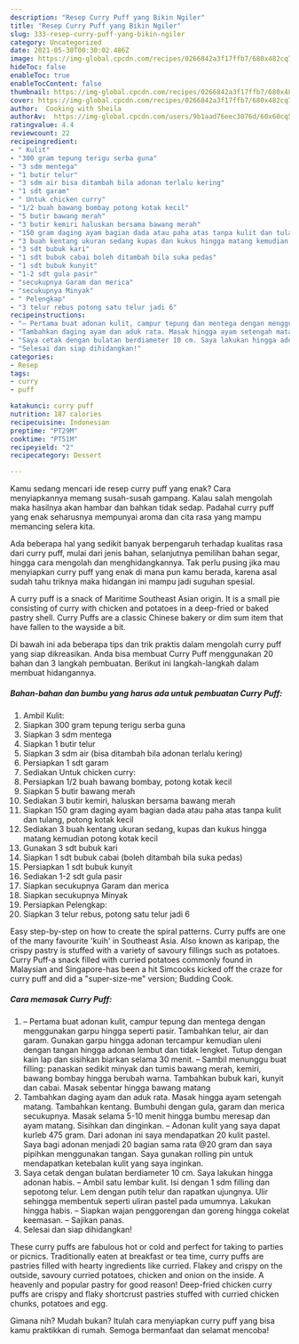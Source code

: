 ```yaml
---
description: "Resep Curry Puff yang Bikin Ngiler"
title: "Resep Curry Puff yang Bikin Ngiler"
slug: 333-resep-curry-puff-yang-bikin-ngiler
category: Uncategorized
date: 2021-05-30T00:30:02.486Z
image: https://img-global.cpcdn.com/recipes/0266842a3f17ffb7/680x482cq70/curry-puff-foto-resep-utama.jpg
hideToc: false
enableToc: true
enableTocContent: false
thumbnail: https://img-global.cpcdn.com/recipes/0266842a3f17ffb7/680x482cq70/curry-puff-foto-resep-utama.jpg
cover: https://img-global.cpcdn.com/recipes/0266842a3f17ffb7/680x482cq70/curry-puff-foto-resep-utama.jpg
author:  Cooking with Sheila
authorAv:  https://img-global.cpcdn.com/users/9b1aad76eec3076d/60x60cq50/avatar.jpg
ratingvalue: 4.4
reviewcount: 22
recipeingredient:
- " Kulit"
- "300 gram tepung terigu serba guna"
- "3 sdm mentega"
- "1 butir telur"
- "3 sdm air bisa ditambah bila adonan terlalu kering"
- "1 sdt garam"
- " Untuk chicken curry"
- "1/2 buah bawang bombay potong kotak kecil"
- "5 butir bawang merah"
- "3 butir kemiri haluskan bersama bawang merah"
- "150 gram daging ayam bagian dada atau paha atas tanpa kulit dan tulang potong kotak kecil"
- "3 buah kentang ukuran sedang kupas dan kukus hingga matang kemudian potong kotak kecil"
- "3 sdt bubuk kari"
- "1 sdt bubuk cabai boleh ditambah bila suka pedas"
- "1 sdt bubuk kunyit"
- "1-2 sdt gula pasir"
- "secukupnya Garam dan merica"
- "secukupnya Minyak"
- " Pelengkap"
- "3 telur rebus potong satu telur jadi 6"
recipeinstructions:
- "– Pertama buat adonan kulit, campur tepung dan mentega dengan menggunakan garpu hingga seperti pasir. Tambahkan telur, air dan garam. Gunakan garpu hingga adonan tercampur kemudian uleni dengan tangan hingga adonan lembut dan tidak lengket. Tutup dengan kain lap dan sisihkan biarkan selama 30 menit. – Sambil menunggu buat filling: panaskan sedikit minyak dan tumis bawang merah, kemiri, bawang bombay hingga berubah warna. Tambahkan bubuk kari, kunyit dan cabai. Masak sebentar hingga bawang matang"
- "Tambahkan daging ayam dan aduk rata. Masak hingga ayam setengah matang. Tambahkan kentang. Bumbuhi dengan gula, garam dan merica secukupnya. Masak selama 5-10 menit hingga bumbu meresap dan ayam matang. Sisihkan dan dinginkan. – Adonan kulit yang saya dapat kurleb 475 gram. Dari adonan ini saya mendapatkan 20 kulit pastel. Saya bagi adonan menjadi 20 bagian sama rata @20 gram dan saya pipihkan menggunakan tangan. Saya gunakan rolling pin untuk mendapatkan ketebalan kulit yang saya inginkan."
- "Saya cetak dengan bulatan berdiameter 10 cm. Saya lakukan hingga adonan habis. – Ambil satu lembar kulit. Isi dengan 1 sdm filling dan sepotong telur. Lem dengan putih telur dan rapatkan ujungnya. Ulir sehingga membentuk seperti uliran pastel pada umumnya. Lakukan hingga habis. – Siapkan wajan penggorengan dan goreng hingga cokelat keemasan. – Sajikan panas."
- "Selesai dan siap dihidangkan!"
categories:
- Resep
tags:
- curry
- puff

katakunci: curry puff 
nutrition: 187 calories
recipecuisine: Indonesian
preptime: "PT29M"
cooktime: "PT51M"
recipeyield: "2"
recipecategory: Dessert

---
```



Kamu sedang mencari ide resep curry puff yang enak? Cara menyiapkannya memang susah-susah gampang. Kalau salah mengolah maka hasilnya akan hambar dan bahkan tidak sedap. Padahal curry puff yang enak seharusnya mempunyai aroma dan cita rasa yang mampu memancing selera kita.


Ada beberapa hal yang sedikit banyak berpengaruh terhadap kualitas rasa dari curry puff, mulai dari jenis bahan, selanjutnya pemilihan bahan segar, hingga cara mengolah dan menghidangkannya. Tak perlu pusing jika mau menyiapkan curry puff yang enak di mana pun kamu berada, karena asal sudah tahu triknya maka hidangan ini mampu jadi suguhan spesial.

A curry puff is a snack of Maritime Southeast Asian origin. It is a small pie consisting of curry with chicken and potatoes in a deep-fried or baked pastry shell. Curry Puffs are a classic Chinese bakery or dim sum item that have fallen to the wayside a bit.


Di bawah ini ada beberapa tips dan trik praktis dalam mengolah curry puff yang siap dikreasikan. Anda bisa membuat Curry Puff menggunakan 20 bahan dan 3 langkah pembuatan. Berikut ini langkah-langkah dalam membuat hidangannya.

<!--inarticleads1-->

##### Bahan-bahan dan bumbu yang harus ada untuk pembuatan Curry Puff:

1. Ambil  Kulit:
1. Siapkan 300 gram tepung terigu serba guna
1. Siapkan 3 sdm mentega
1. Siapkan 1 butir telur
1. Siapkan 3 sdm air (bisa ditambah bila adonan terlalu kering)
1. Persiapkan 1 sdt garam
1. Sediakan  Untuk chicken curry:
1. Persiapkan 1/2 buah bawang bombay, potong kotak kecil
1. Siapkan 5 butir bawang merah
1. Sediakan 3 butir kemiri, haluskan bersama bawang merah
1. Siapkan 150 gram daging ayam bagian dada atau paha atas tanpa kulit dan tulang, potong kotak kecil
1. Sediakan 3 buah kentang ukuran sedang, kupas dan kukus hingga matang kemudian potong kotak kecil
1. Gunakan 3 sdt bubuk kari
1. Siapkan 1 sdt bubuk cabai (boleh ditambah bila suka pedas)
1. Persiapkan 1 sdt bubuk kunyit
1. Sediakan 1-2 sdt gula pasir
1. Siapkan secukupnya Garam dan merica
1. Siapkan secukupnya Minyak
1. Persiapkan  Pelengkap:
1. Siapkan 3 telur rebus, potong satu telur jadi 6


Easy step-by-step on how to create the spiral patterns. Curry puffs are one of the many favourite &#39;kuih&#39; in Southeast Asia. Also known as karipap, the crispy pastry is stuffed with a variety of savoury fillings such as potatoes. Curry Puff-a snack filled with curried potatoes commonly found in Malaysian and Singapore-has been a hit Simcooks kicked off the craze for curry puff and did a &#34;super-size-me&#34; version; Budding Cook. 

<!--inarticleads2-->

##### Cara memasak Curry Puff:

1. – Pertama buat adonan kulit, campur tepung dan mentega dengan menggunakan garpu hingga seperti pasir. Tambahkan telur, air dan garam. Gunakan garpu hingga adonan tercampur kemudian uleni dengan tangan hingga adonan lembut dan tidak lengket. Tutup dengan kain lap dan sisihkan biarkan selama 30 menit. – Sambil menunggu buat filling: panaskan sedikit minyak dan tumis bawang merah, kemiri, bawang bombay hingga berubah warna. Tambahkan bubuk kari, kunyit dan cabai. Masak sebentar hingga bawang matang
1. Tambahkan daging ayam dan aduk rata. Masak hingga ayam setengah matang. Tambahkan kentang. Bumbuhi dengan gula, garam dan merica secukupnya. Masak selama 5-10 menit hingga bumbu meresap dan ayam matang. Sisihkan dan dinginkan. – Adonan kulit yang saya dapat kurleb 475 gram. Dari adonan ini saya mendapatkan 20 kulit pastel. Saya bagi adonan menjadi 20 bagian sama rata @20 gram dan saya pipihkan menggunakan tangan. Saya gunakan rolling pin untuk mendapatkan ketebalan kulit yang saya inginkan.
1. Saya cetak dengan bulatan berdiameter 10 cm. Saya lakukan hingga adonan habis. – Ambil satu lembar kulit. Isi dengan 1 sdm filling dan sepotong telur. Lem dengan putih telur dan rapatkan ujungnya. Ulir sehingga membentuk seperti uliran pastel pada umumnya. Lakukan hingga habis. – Siapkan wajan penggorengan dan goreng hingga cokelat keemasan. – Sajikan panas.
1. Selesai dan siap dihidangkan!

These curry puffs are fabulous hot or cold and perfect for taking to parties or picnics. Traditionally eaten at breakfast or tea time, curry puffs are pastries filled with hearty ingredients like curried. Flakey and crispy on the outside, savoury curried potatoes, chicken and onion on the inside. A heavenly and popular pastry for good reason! Deep-fried chicken curry puffs are crispy and flaky shortcrust pastries stuffed with curried chicken chunks, potatoes and egg. 

Gimana nih? Mudah bukan? Itulah cara menyiapkan curry puff yang bisa kamu praktikkan di rumah. Semoga bermanfaat dan selamat mencoba!
